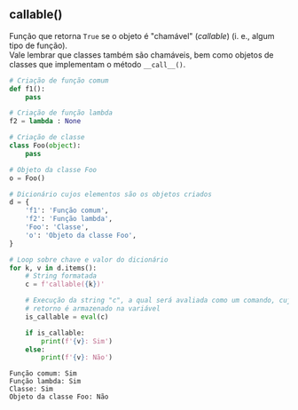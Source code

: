 ## callable()

Função que retorna `True` se o objeto é "chamável" (*callable*) (i. e., algum
tipo de função).  
Vale lembrar que classes também são chamáveis, bem como objetos de classes que
implementam o método `__call__()`.

```python
# Criação de função comum
def f1():
    pass

# Criação de função lambda
f2 = lambda : None

# Criação de classe
class Foo(object):
    pass

# Objeto da classe Foo
o = Foo()

# Dicionário cujos elementos são os objetos criados
d = {
    'f1': 'Função comum',
    'f2': 'Função lambda',
    'Foo': 'Classe',
    'o': 'Objeto da classe Foo',
}
```

```python
# Loop sobre chave e valor do dicionário
for k, v in d.items():
    # String formatada
    c = f'callable({k})'

    # Execução da string "c", a qual será avaliada como um comando, cujo
    # retorno é armazenado na variável
    is_callable = eval(c)

    if is_callable:
        print(f'{v}: Sim')
    else:
        print(f'{v}: Não')
```

```
Função comum: Sim
Função lambda: Sim
Classe: Sim
Objeto da classe Foo: Não
```


